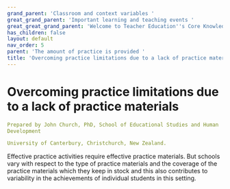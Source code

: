```yaml
---
grand_parent: 'Classroom and context variables '
great_grand_parent: 'Important learning and teaching events '
great_great_grand_parent: 'Welcome to Teacher Education''s Core Knowledge and Skills.'
has_children: false
layout: default
nav_order: 5
parent: 'The amount of practice is provided '
title: 'Overcoming practice limitations due to a lack of practice materials '
---
```

# Overcoming practice limitations due to a lack of practice materials


```yaml
Prepared by John Church, PhD, School of Educational Studies and Human
Development

University of Canterbury, Christchurch, New Zealand.
```


Effective practice activities require effective practice materials. But
schools vary with respect to the type of practice materials and the
coverage of the practice materials which they keep in stock and this
also contributes to variability in the achievements of individual
students in this setting.
